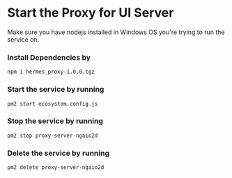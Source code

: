 # Start the Proxy for UI Server

Make sure you have nodejs installed in Windows OS you're trying to run the service on.

### Install Dependencies by
`npm i hermes_proxy-1.0.0.tgz`

### Start the service by running
`pm2 start ecosystem.config.js`

### Stop the service by running
`pm2 stop proxy-server-ngaio2d`

### Delete the service by running
`pm2 delete proxy-server-ngaio2d`
